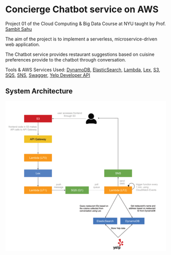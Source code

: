 # Concierge Chatbot service on AWS

Project 01 of the Cloud Computing & Big Data Course at NYU taught by Prof. [Sambit Sahu](https://engineering.nyu.edu/sambit-sahu) 

The aim of the project is to implement a serverless, microservice-driven web application. 

The Chatbot service provides restaurant suggestions based on cuisine preferences provide to the chatbot through conversation. 

Tools & AWS Services Used: [DynamoDB](https://aws.amazon.com/dynamodb/), [ElasticSearch](https://aws.amazon.com/elasticsearch-service/), [Lambda](https://aws.amazon.com/lambda/), [Lex](https://aws.amazon.com/lex/), [S3](https://aws.amazon.com/s3/), [SQS](https://aws.amazon.com/sqs/), [SNS](https://aws.amazon.com/sns/), [Swagger](https://swagger.io/), [Yelp Developer API](https://www.yelp.com/developers)  


## System Architecture

<p align="center">
  <img src="https://github.com/Dhuldhoyavarun/concierge-chatbot/blob/main/Lambda_functions/Architecture.PNG" width='700' title="Architecture">
</p>
